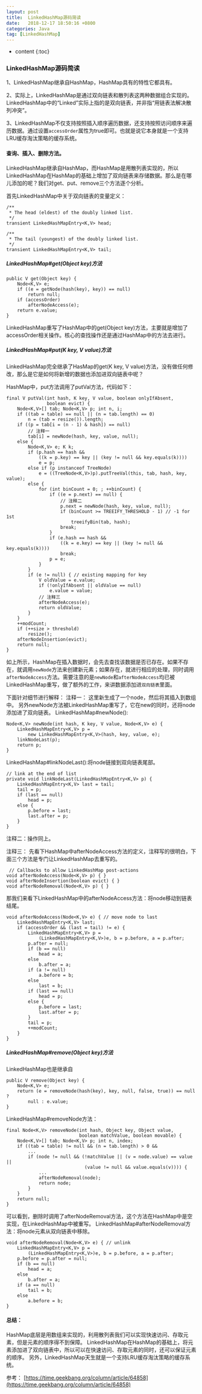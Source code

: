 ```yaml
---
layout: post
title:  LinkedHashMap源码简读
date:   2018-12-17 18:50:16 +0800
categories: Java
tag: [LinkedHashMap]
---
```


* content
{:toc}



### LinkedHashMap源码简读

1、LinkedHashMap继承自HashMap，HashMap具有的特性它都具有。

2、实际上，LinkedHashMap是通过双向链表和散列表这两种数据组合实现的。LinkedHashMap中的“Linked”实际上指的是双向链表，并非指“用链表法解决散列冲突”。

3、LinkedHashMap不仅支持按照插入顺序遍历数据，还支持按照访问顺序来遍历数据。通过设置`accessOrder`属性为true即可。也就是说它本身就是一个支持LRU缓存淘汰策略的缓存系统。

#### 查询、插入、删除方法。
LinkedHashMap继承自HashMap，而HashMap是用散列表实现的，所以LinkedHashMap在HashMap的基础上增加了双向链表来存储数据。那么是在哪儿添加的呢？我们对get、put、remove三个方法逐个分析。

首先LinkedHashMap中关于双向链表的变量定义：

```
/**
 * The head (eldest) of the doubly linked list.
 */
transient LinkedHashMapEntry<K,V> head;

/**
 * The tail (youngest) of the doubly linked list.
 */
transient LinkedHashMapEntry<K,V> tail;
```

##### LinkedHashMap#get(Object key)方法

```
public V get(Object key) {
    Node<K,V> e;
    if ((e = getNode(hash(key), key)) == null)
        return null;
    if (accessOrder)
        afterNodeAccess(e);
    return e.value;
}
```

LinkedHashMap重写了HashMap中的get(Object key)方法，主要就是增加了accessOrder相关操作。核心的查找操作还是通过HashMap中的方法去进行。

##### LinkedHashMap#put(K key, V value)方法
LinkedHashMap完全继承了HasMap的get(K key, V value)方法，没有做任何修改，那么是它是如何将新增的数据也添加进双向链表中呢？

HashMap中，put方法调用了putVal方法，代码如下：

```
final V putVal(int hash, K key, V value, boolean onlyIfAbsent,
               boolean evict) {
    Node<K,V>[] tab; Node<K,V> p; int n, i;
    if ((tab = table) == null || (n = tab.length) == 0)
        n = (tab = resize()).length;
    if ((p = tab[i = (n - 1) & hash]) == null)
        // 注释一
        tab[i] = newNode(hash, key, value, null);
    else {
        Node<K,V> e; K k;
        if (p.hash == hash &&
            ((k = p.key) == key || (key != null && key.equals(k))))
            e = p;
        else if (p instanceof TreeNode)
            e = ((TreeNode<K,V>)p).putTreeVal(this, tab, hash, key, value);
        else {
            for (int binCount = 0; ; ++binCount) {
                if ((e = p.next) == null) {
                    // 注释二
                    p.next = newNode(hash, key, value, null);
                    if (binCount >= TREEIFY_THRESHOLD - 1) // -1 for 1st
                        treeifyBin(tab, hash);
                    break;
                }
                if (e.hash == hash &&
                    ((k = e.key) == key || (key != null && key.equals(k))))
                    break;
                p = e;
            }
        }
        if (e != null) { // existing mapping for key
            V oldValue = e.value;
            if (!onlyIfAbsent || oldValue == null)
                e.value = value;
            // 注释三
            afterNodeAccess(e);
            return oldValue;
        }
    }
    ++modCount;
    if (++size > threshold)
        resize();
    afterNodeInsertion(evict);
    return null;
}
```

如上所示，HashMap在插入数据时，会先去查找该数据是否已存在。如果不存在，就调用`newNode`方法来创建新元素；如果存在，就进行相应的处理，同时调用`afterNodeAccess`方法。需要注意的是`newNode`和`afterNodeAccess`均已被LinkedHashMap重写，做了额外的工作，来讲数据添加进`双向链表`里面。

下面针对细节进行解释：
注释一：
这里新生成了一个node，然后将其插入到数组中。
另外newNode方法被LinkedHashMap重写了，它在new的同时，还将node添加进了双向链表。
LinkedHashMap#newNode():

```
Node<K,V> newNode(int hash, K key, V value, Node<K,V> e) {
    LinkedHashMapEntry<K,V> p =
        new LinkedHashMapEntry<K,V>(hash, key, value, e);
    linkNodeLast(p);
    return p;
}
```

LinkedHashMap#linkNodeLast():将node链接到双向链表尾部。

```
// link at the end of list
private void linkNodeLast(LinkedHashMapEntry<K,V> p) {
    LinkedHashMapEntry<K,V> last = tail;
    tail = p;
    if (last == null)
        head = p;
    else {
        p.before = last;
        last.after = p;
    }
}
```
        
注释二：操作同上。

注释三：
先看下HashMap中afterNodeAccess方法的定义，注释写的很明白，下面三个方法是专门让LinkedHashMap去重写的。

```
 // Callbacks to allow LinkedHashMap post-actions
void afterNodeAccess(Node<K,V> p) { }
void afterNodeInsertion(boolean evict) { }
void afterNodeRemoval(Node<K,V> p) { }
```

那我们来看下LinkedHashMap中的afterNodeAccess方法：将node移动到链表结尾。

```
void afterNodeAccess(Node<K,V> e) { // move node to last
    LinkedHashMapEntry<K,V> last;
    if (accessOrder && (last = tail) != e) {
        LinkedHashMapEntry<K,V> p =
            (LinkedHashMapEntry<K,V>)e, b = p.before, a = p.after;
        p.after = null;
        if (b == null)
            head = a;
        else
            b.after = a;
        if (a != null)
            a.before = b;
        else
            last = b;
        if (last == null)
            head = p;
        else {
            p.before = last;
            last.after = p;
        }
        tail = p;
        ++modCount;
    }
}
```

##### LinkedHashMap#remove(Object key)方法
LinkedHashMap也是继承自

```
public V remove(Object key) {
    Node<K,V> e;
    return (e = removeNode(hash(key), key, null, false, true)) == null ?
        null : e.value;
}
```

LinkedHashMap#removeNode方法：

```
final Node<K,V> removeNode(int hash, Object key, Object value,
                           boolean matchValue, boolean movable) {
    Node<K,V>[] tab; Node<K,V> p; int n, index;
    if ((tab = table) != null && (n = tab.length) > 0 &&
        ...
        if (node != null && (!matchValue || (v = node.value) == value ||
                             (value != null && value.equals(v)))) {
            ...
            afterNodeRemoval(node);
            return node;
        }
    }
    return null;
}
```

可以看到，删除时调用了afterNodeRemoval方法，这个方法在HashMap中是空实现，在LinkedHashMap中被重写。
LinkedHashMap#afterNodeRemoval方法：将node元素从双向链表中移除。

```
void afterNodeRemoval(Node<K,V> e) { // unlink
    LinkedHashMapEntry<K,V> p =
        (LinkedHashMapEntry<K,V>)e, b = p.before, a = p.after;
    p.before = p.after = null;
    if (b == null)
        head = a;
    else
        b.after = a;
    if (a == null)
        tail = b;
    else
        a.before = b;
}
```

#### 总结：
HashMap底层是用数组来实现的，利用散列表我们可以实现快速访问、存取元素，但是元素的顺序得不到保障。
LinkedHashMap在HashMap的基础上，将元素添加进了双向链表中，所以可以在快速访问、存取元素的同时，还可以保证元素的顺序。
另外，LinkedHashMap天生就是一个支持LRU缓存淘汰策略的缓存系统。

参考：
[https://time.geekbang.org/column/article/64858](https://time.geekbang.org/column/article/64858)